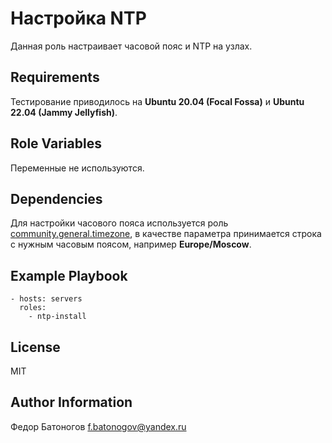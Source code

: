 Настройка NTP
=========

Данная роль настраивает часовой пояс и NTP на узлах.

Requirements
------------

Тестирование приводилось на **Ubuntu 20.04 (Focal Fossa)** и **Ubuntu 22.04 (Jammy Jellyfish)**.

Role Variables
--------------

Переменные не используются.

Dependencies
------------

Для настройки часового пояса используется роль [community.general.timezone](https://docs.ansible.com/ansible/latest/collections/community/general/timezone_module.html), в качестве параметра принимается строка с нужным часовым поясом, например **Europe/Moscow**.

Example Playbook
----------------

    - hosts: servers
      roles:
        - ntp-install

License
-------

MIT

Author Information
------------------

Федор Батоногов f.batonogov@yandex.ru
